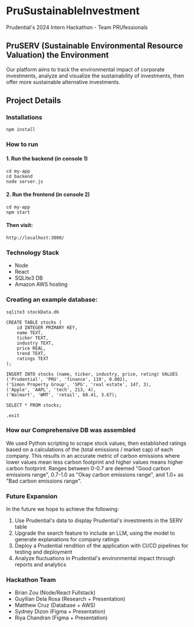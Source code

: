 # PruSustainableInvestment
Prudential's 2024 Intern Hackathon - Team PRUfessionals

## PruSERV (Sustainable Environmental Resource Valuation) the Environment
Our platform aims to track the environmental impact of corporate investments, analyze and visualize the sustainability of investments, then offer more sustainable alternative investments. 

## Project Details

### Installations
```
npm install
```

### How to run

#### 1. Run the backend (in console 1)
```
cd my-app
cd backend
node server.js
```

#### 2. Run the frontend (in console 2)
```
cd my-app
npm start
```

#### Then visit:
```http://localhost:3000/```


### Technology Stack
* Node
* React
* SQLite3 DB
* Amazon AWS hosting

### Creating an example database:
```
sqlite3 stockData.db

CREATE TABLE stocks (
    id INTEGER PRIMARY KEY,
    name TEXT,
    ticker TEXT,
    industry TEXT,
    price REAL,
    trend TEXT,
    ratings TEXT
);

INSERT INTO stocks (name, ticker, industry, price, rating) VALUES 
('Prudential', 'PRU', 'finance', 119', 0.002),
('Simon Property Group', 'SPG', 'real estate', 147, 3),
('Apple', 'AAPL', 'tech', 213, 4),
('Walmart', 'WMT', 'retail', 68.41, 3.67);

SELECT * FROM stocks;

.exit

```

### How our Comprehensive DB was assembled
We used Python scripting to scrape stock values, then established ratings based on a calculations of the (total emissions / market cap) of each company. This results in an accurate metric of carbon emissions where lower values mean less carbon footprint and higher values means higher carbon footprint. Ranges between 0-0.7 are deemed "Good carbon emissions range", 0.7-1.0 as "Okay carbon emissions range", and 1.0+ as "Bad carbon emissions range".


### Future Expansion
In the future we hope to achieve the following:
1. Use Prudential's data to display Prudential's investments in the SERV table
2. Upgrade the search feature to include an LLM, using the model to generate explanations for company ratings
3. Deploy a Prudential rendition of the application with CI/CD pipelines for testing and deployment
4. Analyze fluctuations in Prudential's environmental impact through reports and analytics


### Hackathon Team
* Brian Zou (Node/React Fullstack)
* Guyllian Dela Rosa (Research + Presentation)
* Matthew Cruz (Database + AWS)
* Sydney Dizon (Figma + Presentation)
* Riya Chandran (Figma + Presentation)

